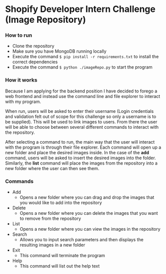 # Shopify Developer Intern Challenge (Image Repository)

### How to run
- Clone the repository
- Make sure you have MongoDB running locally
- Execute the command `$ pip install -r requirements.txt` to install the correct dependencies
- Execute the command `$ python ./imageRepo.py` to start the program

### How it works
Because I am applying for the backend position I have decided to forego a web frontend and instead use the command line and file explorer to interact with my program.

When run, users will be asked to enter their username (Login credentials and validation felt out of scope for this challenge so only a username is to be supplied). This will be used to link images to users. From there the user will be able to choose between several different commands to interact with the repository.

After selecting a command to run, the main way that the user will interact with the program is through their file explorer. Each command will open up a new folder and place the desired images inside. In the case of the **add** command, users will be asked to insert the desired images into the folder. Similarly, the **list** command will place the images from the repository into a new folder where the user can then see them.

### Commands
- Add
    - Opens a new folder where you can drag and drop the images that you would like to add into the repository
- Delete
    - Opens a new folder where you can delete the images that you want to remove from the repository
- List
    - Opens a new folder where you can view the images in the repository
- Search
    - Allows you to input search parameters and then displays the resulting images in a new folder
- Exit
    - This command will terminate the program
- Help
    - This command will list out the help text